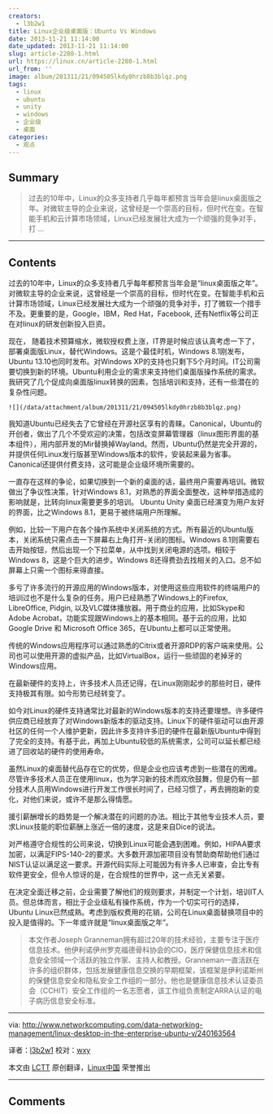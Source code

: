 ```yaml
---
creators:
  - l3b2w1
title: Linux企业级桌面版：Ubuntu Vs Windows
date: 2013-11-21 11:14:00
date_updated: 2013-11-21 11:14:00
slug: article-2280-1.html
url: https://linux.cn/article-2280-1.html
url_from: ''
image: album/201311/21/094505lkdy0hrzb8b3blqz.png
tags:
  - linux
  - ubuntu
  - unity
  - windows
  - 企业级
  - 桌面
categories:
  - 观点
---
```


## Summary

> 过去的10年中，Linux的众多支持者几乎每年都预言当年会是linux桌面版之年。对微软主导的企业来说，这曾经是一个崇高的目标，但时代在变。在智能手机和云计算市场领域，Linux已经发展壮大成为一个顽强的竞争对手，打  ...

***

<!-- more -->

## Contents

过去的10年中，Linux的众多支持者几乎每年都预言当年会是“linux桌面版之年”。对微软主导的企业来说，这曾经是一个崇高的目标，但时代在变。在智能手机和云计算市场领域，Linux已经发展壮大成为一个顽强的竞争对手，打了微软一个措手不及。更重要的是，Google，IBM，Red Hat，Facebook, 还有Netflix等公司正在对linux的研发创新投入巨资。

现在， 随着技术预算缩水，微软授权费上涨，IT界是时候应该认真考虑一下了，部署桌面版Linux，替代Windows。这是个最佳时机，Windows 8.1刚发布，Ubuntu 13.10也同时发布。对Windows XP的支持也只剩下5个月时间。IT公司需要切换到新的环境。Ubuntu利用企业的需求来支持他们桌面版操作系统的需求。我研究了几个促成向桌面版linux转换的因素，包括培训和支持，还有一些潜在的复杂性问题。

`![](/data/attachment/album/201311/21/094505lkdy0hrzb8b3blqz.png)`

我知道Ubuntu已经失去了它曾经在开源社区享有的青睐。Canonical，Ubuntu的开创者，做出了几个不受欢迎的决策，包括改变屏幕管理器（linux图形界面的基本组件），用内部开发的Mir替换掉Wayland。然而，Ubuntu仍然是完全开源的，并提供任何Linux发行版甚至Windows版本的软件，安装起来最为省事。Canonical还提供付费支持，这可能是企业级环境所需要的。

一直存在这样的争论，如果切换到一个新的桌面的话，最终用户需要再培训。微软做出了争议性决策，针对Windows 8.1，对熟悉的界面全面整改，这种举措造成的影响就是，比转向linux需要更多的培训。 Ubuntu Unity 桌面已经演变为用户友好的界面，比之Windows 8.1，更易于被终端用户所理解。

例如，比较一下用户在各个操作系统中关闭系统的方式。所有最近的Ubuntu版本，关闭系统只需点击一下屏幕右上角打开-关闭的图标。Windows 8.1则需要右击开始按钮，然后出现一个下拉菜单，从中找到关闭电源的选项。相较于Windows 8，这是个巨大的进步。Windows 8还得费劲去找相关的入口。总不如屏幕上只需一个图标来得直接。

多亏了许多流行的开源应用的Windows版本，对使用这些应用软件的终端用户的培训过也不是什么复杂的任务。用户已经熟悉了Windows上的Firefox, LibreOffice, Pidgin, 以及VLC媒体播放器。用于商业的应用，比如Skype和Adobe Acrobat，功能实现跟Windows上的基本相同。基于云的应用，比如Google Drive 和 Microsoft Office 365，在Ubuntu上都可以正常使用。

传统的Windows应用程序可以通过熟悉的Citrix或者开源RDP的客户端来使用。公司也可以使用开源的虚拟产品，比如VirtualBox，运行一些顽固的老掉牙的Windows应用。

在最新硬件的支持上，许多技术人员还记得，在Linux刚刚起步的那些时日，硬件支持极其有限。如今形势已经转变了。

如今对Linux的硬件支持通常比对最新的Windows版本的支持还要理想。许多硬件供应商已经放弃了对Windows新版本的驱动支持。Linux下的硬件驱动可以由开源社区的任何一个人维护更新，因此许多支持许多旧的硬件在最新版Ubuntu中得到了完全的支持。有基于此，再加上Ubuntu较低的系统需求，公司可以延长都已经进了回收站的硬件的使用寿命。

虽然Linux的桌面替代品存在它的优势，但是企业也应该考虑到一些潜在的困难。尽管许多技术人员正在使用linux，也为学习新的技术而欢欣鼓舞，但是仍有一部分技术人员用Windows进行开发工作很长时间了，已经习惯了，再去拥抱新的变化，对他们来说，或许不是那么得情愿。

援引薪酬增长的趋势是一个解决潜在的问题的办法。相比于其他专业技术人员，要求Linux技能的职位薪酬上涨近一倍的速度，这是来自Dice的说法。

对严格遵守合规性的公司来说，切换到Linux可能会遇到困难。例如，HIPAA要求加密，以满足FIPS-140-2的要求。大多数开源加密项目没有赞助商帮助他们通过NIST认证以满足这一要求。开源代码实际上可能因为有许多人已审查，会比专有软件更安全，但令人惊讶的是，在合规性的世界中，这一点无关紧要。

在决定全面迁移之前，企业需要了解他们的规则要求，并制定一个计划，培训IT人员。但总体而言，相比于企业级私有操作系统，作为一个切实可行的选择，Ubuntu Linux已然成熟。考虑到版权费用的花销，公司在Linux桌面替换项目中的投入是值得的。下一年或许就是“linux桌面版之年”。

> 
> 本文作者Joseph Granneman拥有超过20年的技术经验，主要专注于医疗信息技术。他伊利诺伊州罗克福德骨科协会的CIO，医疗保健信息技术和信息安全领域一个活跃的独立作家、主持人和教授。Granneman一直活跃在许多的组织群体，包括发展健康信息交换的早期框架，该框架是伊利诺斯州的保健信息安全和隐私安全工作组的一部分。他也是健康信息技术认证委员会（CCHIT）安全工作组的一名志愿者，该工作组负责制定ARRA认证的电子病历信息安全标准。
> 
> 
> 

---

via: <http://www.networkcomputing.com/data-networking-management/linux-desktop-in-the-enterprise-ubuntu-v/240163564>

译者：[l3b2w1](https://github.com/l3b2w1) 校对：[wxy](https://github.com/wxy)

本文由 [LCTT](https://github.com/LCTT/TranslateProject) 原创翻译，[Linux中国](https://linux.cn/) 荣誉推出

***

## Comments

